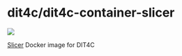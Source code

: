 # dit4c/dit4c-container-slicer

[![](https://badge.imagelayers.io/dit4c/dit4c-container-slicer:latest.svg)](https://imagelayers.io/?images=dit4c/dit4c-container-slicer:latest)

[Slicer](https://www.slicer.org/) Docker image for DIT4C
